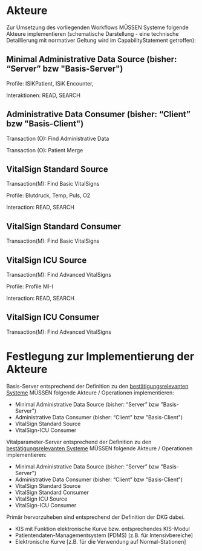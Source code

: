 # Akteure

Zur Umsetzung des vorliegenden Workflows MÜSSEN Systeme folgende Akteure implementieren (schematische Darstellung - eine technische Detaillierung mit normativer Geltung wird im CapabilityStatement getroffen):

## Minimal Administrative Data Source (bisher: “Server” bzw "Basis-Server")
Profile: ISIKPatient, ISiK Encounter, 

Interaktionen: READ, SEARCH


## Administrative Data Consumer (bisher: “Client” bzw "Basis-Client") 
Transaction (O): Find Administrative Data

Transaction (O): Patient Merge

## VitalSign Standard Source 
Transaction(M): Find Basic VitalSigns

Profile: Blutdruck, Temp, Puls, O2

Interaction: READ, SEARCH

## VitalSign Standard Consumer 
Transaction(M): Find Basic VitalSigns

## VitalSign ICU Source
Transaction(M): Find Advanced VitalSigns

Profile: Profile MI-I

Interaction: READ, SEARCH

## VitalSign ICU Consumer 
Transaction(M): Find Advanced VitalSigns

# Festlegung zur Implementierung der Akteure

Basis-Server entsprechend der Definition zu den [bestätigungsrelevanten Systeme](https://simplifier.net/guide/isik-basis-v4/UebergreifendeFestlegungen_BestaetigungsrelevanteSysteme?version=current) MÜSSEN folgende Akteure / Operationen implementieren:

- Minimal Administrative Data Source (bisher: “Server” bzw "Basis-Server")
- Administrative Data Consumer (bisher: “Client” bzw "Basis-Client") 
- VitalSign Standard Source 
- VitalSign-ICU Consumer 

Vitalparameter-Server entsprechend der Definition zu den [bestätigungsrelevanten Systeme](https://simplifier.net/guide/isik-basis-v4/UebergreifendeFestlegungen_BestaetigungsrelevanteSysteme?version=current) MÜSSEN folgende Akteure / Operationen implementieren:

- Minimal Administrative Data Source (bisher: “Server” bzw "Basis-Server")
- Administrative Data Consumer (bisher: “Client” bzw "Basis-Client") 
- VitalSign Standard Source 
- VitalSign Standard Consumer 
- VitalSign ICU Source
- VitalSign-ICU Consumer 

Primär hervorzuheben sind entsprechend der Definition der DKG dabei.

* KIS mit Funktion elektronische Kurve bzw. entsprechendes KIS-Modul
* Patientendaten-Managementsystem (PDMS) [z.B. für Intensivbereiche]
* Elektronische Kurve [z.B. für die Verwendung auf Normal-Stationen]

